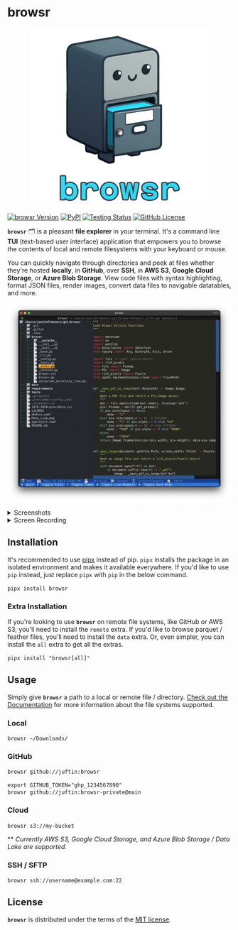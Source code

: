 # browsr

<div align="center" href="https://github.com/juftin/browsr">
    <a href="https://github.com/juftin/browsr">
      <img src=https://raw.githubusercontent.com/juftin/browsr/main/docs/_static/browsr.png
        width="400" alt="browsr">
    </a>
</div>

[![browsr Version](https://img.shields.io/pypi/v/browsr?color=blue&label=browsr)](https://github.com/juftin/browsr)
[![PyPI](https://img.shields.io/pypi/pyversions/browsr)](https://pypi.python.org/pypi/browsr/)
[![Testing Status](https://github.com/juftin/browsr/actions/workflows/tests.yaml/badge.svg?branch=main)](https://github.com/juftin/browsr/actions/workflows/tests.yaml?query=branch%3Amain)
[![GitHub License](https://img.shields.io/github/license/juftin/browsr?color=blue&label=License)](https://github.com/juftin/browsr/blob/main/LICENSE)

**`browsr`** 🗂️ is a pleasant **file explorer** in your terminal. It's a command line **TUI**
(text-based user interface) application that empowers you to browse the contents of local
and remote filesystems with your keyboard or mouse.

You can quickly navigate through directories and peek at files whether they're hosted **locally**,
in **GitHub**, over **SSH**, in **AWS S3**, **Google Cloud Storage**, or **Azure Blob Storage**. View code files
with syntax highlighting, format JSON files, render images, convert data files to navigable
datatables, and more.

![](https://raw.githubusercontent.com/juftin/browsr/main/docs/_static/screenshot_utils.png)

<details>
<summary>Screenshots</summary>

<body>
<div>
    <img src="https://raw.githubusercontent.com/juftin/browsr/main/docs/_static/screenshot_datatable.png" alt="Image 2">
    <img src="https://raw.githubusercontent.com/juftin/browsr/main/docs/_static/screenshot_mona_lisa.png" alt="Image 3">
    <img src="https://raw.githubusercontent.com/juftin/browsr/main/docs/_static/screenshot_markdown.png" alt="Image 4">
</div>
</body>

</details>

<details>
<summary>Screen Recording</summary>

https://user-images.githubusercontent.com/49741340/238535232-459847af-a15c-4d9b-91ac-fab9958bc74f.mp4

</details>

## Installation

It's recommended to use [pipx](https://pypa.github.io/pipx/) instead of pip. `pipx` installs the package in
an isolated environment and makes it available everywhere. If you'd like to use `pip` instead, just replace `pipx`
with `pip` in the below command.

```shell
pipx install browsr
```

### Extra Installation

If you're looking to use **`browsr`** on remote file systems, like GitHub or AWS S3, you'll need to install the `remote` extra.
If you'd like to browse parquet / feather files, you'll need to install the `data` extra. Or, even simpler,
you can install the `all` extra to get all the extras.

```shell
pipx install "browsr[all]"
```

## Usage

Simply give **`browsr`** a path to a local or remote file / directory.
[Check out the Documentation](https://juftin.com/browsr/) for more information
about the file systems supported.

### Local

```shell
browsr ~/Downloads/
```

### GitHub

```
browsr github://juftin:browsr
```

```
export GITHUB_TOKEN="ghp_1234567890"
browsr github://juftin:browsr-private@main
```

### Cloud

```shell
browsr s3://my-bucket
```

\*\* _Currently AWS S3, Google Cloud Storage, and Azure Blob Storage / Data Lake are supported._

### SSH / SFTP

```shell
browsr ssh://username@example.com:22
```

## License

**`browsr`** is distributed under the terms of the [MIT license](LICENSE).

